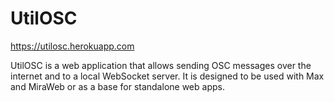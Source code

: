 # UtilOSC
https://utilosc.herokuapp.com

UtilOSC is a web application that allows sending OSC messages over the internet and to a local WebSocket server. 
It is designed to be used with Max and MiraWeb or as a base for standalone web apps.

